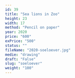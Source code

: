 ```yaml
---
id: 39
title: "Sea lions in Zoo"
height: 23
width: 17
method: "Pencil on paper"
year: 2020
price: "600"
exPrice: "500"
status: ""
fileName: "2020-soeloever.jpg"
medie: "drawing"
draft: "False"
slug: "soeloever"
weight: "100"
---
```

